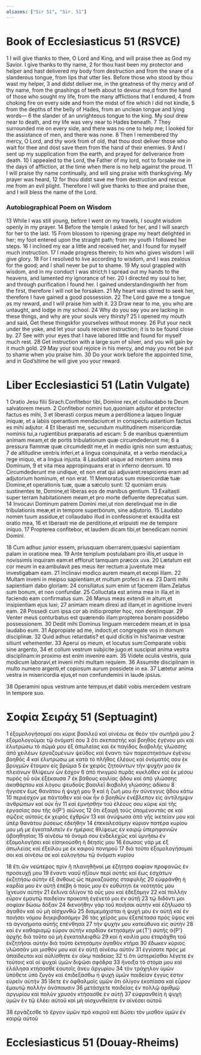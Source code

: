 ```yaml
---
aliases: ["Sir 51", "Sir. 51"]
---
```



# Book of Ecclesiasticus 51 (RSVCE)

1 I will give thanks to thee, O Lord and King, and will praise thee as God my Savior. I give thanks to thy name,
2 for thou hast been my protector and helper and hast delivered my body from destruction and from the snare of a slanderous tongue, from lips that utter lies. Before those who stood by thou wast my helper,
3 and didst deliver me, in the greatness of thy mercy and of thy name, from the gnashings of teeth about to devour me,d from the hand of those who sought my life, from the many afflictions that I endured,
4 from choking fire on every side and from the midst of fire which I did not kindle,
5 from the depths of the belly of Hades, from an unclean tongue and lying words—
6 the slander of an unrighteous tongue to the king. My soul drew near to death, and my life was very near to Hades beneath.
7 They surrounded me on every side, and there was no one to help me; I looked for the assistance of men, and there was none.
8 Then I remembered thy mercy, O Lord, and thy work from of old, that thou dost deliver those who wait for thee and dost save them from the hand of their enemies.
9 And I sent up my supplication from the earth, and prayed for deliverance from death.
10 I appealed to the Lord, the Father of my lord, not to forsake me in the days of affliction, at the time when there is no help against the proud.
11 I will praise thy name continually, and will sing praise with thanksgiving. My prayer was heard,
12 for thou didst save me from destruction and rescue me from an evil plight. Therefore I will give thanks to thee and praise thee, and I will bless the name of the Lord.
### Autobiographical Poem on Wisdom
13 While I was still young, before I went on my travels, I sought wisdom openly in my prayer.
14 Before the temple I asked for her, and I will search for her to the last.
15 From blossom to ripening grape my heart delighted in her; my foot entered upon the straight path; from my youth I followed her steps.
16 I inclined my ear a little and received her, and I found for myself much instruction.
17 I made progress therein; to him who gives wisdom I will give glory.
18 For I resolved to live according to wisdom, and I was zealous for the good; and I shall never be put to shame.
19 My soul grappled with wisdom, and in my conduct I was strict;h I spread out my hands to the heavens, and lamented my ignorance of her.
20 I directed my soul to her, and through purification I found her. I gained understandingiwith her from the first, therefore I will not be forsaken.
21 My heart was stirred to seek her, therefore I have gained a good possession.
22 The Lord gave me a tongue as my reward, and I will praise him with it.
23 Draw near to me, you who are untaught, and lodge in my school.
24 Why do you say you are lacking in these things, and why are your souls very thirsty?
25 I opened my mouth and said, Get these thingskfor yourselves without money.
26 Put your neck under the yoke, and let your souls receive instruction; it is to be found close by.
27 See with your eyes that I have labored little and found for myself much rest.
28 Get instruction with a large sum of silver, and you will gain by it much gold.
29 May your soul rejoice in his mercy, and may you not be put to shame when you praise him.
30 Do your work before the appointed time, and in God’sltime he will give you your reward.


# Liber Ecclesiastici 51 (Latin Vulgate)

1 Oratio Jesu filii Sirach.Confitebor tibi, Domine rex,et collaudabo te Deum salvatorem meum.
2 Confitebor nomini tuo,quoniam adjutor et protector factus es mihi,
3 et liberasti corpus meum a perditione:a laqueo linguæ iniquæ, et a labiis operantium mendacium:et in conspectu astantium factus es mihi adjutor.
4 Et liberasti me, secundum multitudinem misericordiæ nominis tui,a rugientibus præparatis ad escam:
5 de manibus quærentium animam meam,et de portis tribulationum quæ circumdederunt me;
6 a pressura flammæ quæ circumdedit me,et in medio ignis non sum æstuatus;
7 de altitudine ventris inferi,et a lingua coinquinata, et a verbo mendacii,a rege iniquo, et a lingua injusta.
8 Laudabit usque ad mortem anima mea Dominum,
9 et vita mea appropinquans erat in inferno deorsum.
10 Circumdederunt me undique, et non erat qui adjuvaret:respiciens eram ad adjutorium hominum, et non erat.
11 Memoratus sum misericordiæ tuæ Domine,et operationis tuæ, quæ a sæculo sunt:
12 quoniam eruis sustinentes te, Domine,et liberas eos de manibus gentium.
13 Exaltasti super terram habitationem meam,et pro morte defluente deprecatus sum.
14 Invocavi Dominum patrem Domini mei,ut non derelinquat me in die tribulationis meæ,et in tempore superborum, sine adjutorio.
15 Laudabo nomen tuum assidue,et collaudabo illud in confessione:et exaudita est oratio mea,
16 et liberasti me de perditione,et eripuisti me de tempore iniquo.
17 Propterea confitebor, et laudem dicam tibi,et benedicam nomini Domini.

18 Cum adhuc junior essem, priusquam oberrarem,quæsivi sapientiam palam in oratione mea.
19 Ante templum postulabam pro illis,et usque in novissimis inquiram eam:et effloruit tamquam præcox uva.
20 Lætatum est cor meum in ea:ambulavit pes meus iter rectum:a juventute mea investigabam eam.
21 Inclinavi modico aurem meam,et excepi illam.
22 Multam inveni in meipso sapientiam,et multum profeci in ea.
23 Danti mihi sapientiam dabo gloriam:
24 consiliatus sum enim ut facerem illam.Zelatus sum bonum, et non confundar.
25 Colluctata est anima mea in illa,et in faciendo eam confirmatus sum.
26 Manus meas extendi in altum,et insipientiam ejus luxi;
27 animam meam direxi ad illam,et in agnitione inveni eam.
28 Possedi cum ipsa cor ab initio:propter hoc, non derelinquar.
29 Venter meus conturbatus est quærendo illam:propterea bonam possidebo possessionem.
30 Dedit mihi Dominus linguam mercedem meam,et in ipsa laudabo eum.
31 Appropiate ad me, indocti,et congregate vos in domum disciplinæ.
32 Quid adhuc retardatis? et quid dicitis in his?animæ vestræ sitiunt vehementer.
33 Aperui os meum, et locutus sum:Comparate vobis sine argento,
34 et collum vestrum subjicite jugo:et suscipiat anima vestra disciplinam:in proximo est enim invenire eam.
35 Videte oculis vestris, quia modicum laboravi,et inveni mihi multam requiem.
36 Assumite disciplinam in multo numero argenti,et copiosum aurum possidete in ea.
37 Lætetur anima vestra in misericordia ejus,et non confundemini in laude ipsius.

38 Operamini opus vestrum ante tempus,et dabit vobis mercedem vestram in tempore suo.


# Σοφία Σειράχ 51 (Septuagint)

1 ἐξομολογήσομαί σοι κύριε βασιλεῦ καὶ αἰνέσω σε θεὸν τὸν σωτῆρά μου
2 ἐξομολογοῦμαι τῷ ὀνόματί σου
3 ὅτι σκεπαστὴς καὶ βοηθὸς ἐγένου μοι καὶ ἐλυτρώσω τὸ σῶμά μου ἐξ ἀπωλείας καὶ ἐκ παγίδος διαβολῆς γλώσσης ἀπὸ χειλέων ἐργαζομένων ψεῦδος καὶ ἔναντι τῶν παρεστηκότων ἐγένου βοηθὸς
4 καὶ ἐλυτρώσω με κατὰ τὸ πλῆθος ἐλέους καὶ ὀνόματός σου ἐκ βρυγμῶν ἕτοιμον εἰς βρῶμα
5 ἐκ χειρὸς ζητούντων τὴν ψυχήν μου ἐκ πλειόνων θλίψεων ὧν ἔσχον
6 ἀπὸ πνιγμοῦ πυρᾶς κυκλόθεν καὶ ἐκ μέσου πυρός οὗ οὐκ ἐξέκαυσα
7 ἐκ βάθους κοιλίας ᾅδου καὶ ἀπὸ γλώσσης ἀκαθάρτου καὶ λόγου ψευδοῦς βασιλεῖ διαβολὴ γλώσσης ἀδίκου
8 ἤγγισεν ἕως θανάτου ἡ ψυχή μου
9 καὶ ἡ ζωή μου ἦν σύνεγγυς ᾅδου κάτω
10 περιέσχον με πάντοθεν καὶ οὐκ ἦν ὁ βοηθῶν ἐνέβλεπον εἰς ἀντίλημψιν ἀνθρώπων καὶ οὐκ ἦν
11 καὶ ἐμνήσθην τοῦ ἐλέους σου κύριε καὶ τῆς ἐργασίας σου τῆς ἀ{P'} αἰῶνος
12 ὅτι ἐξαιρῇ τοὺς ὑπομένοντάς σε καὶ σῴζεις αὐτοὺς ἐκ χειρὸς ἐχθρῶν
13 καὶ ἀνύψωσα ἀπὸ γῆς ἱκετείαν μου καὶ ὑπὲρ θανάτου ῥύσεως ἐδεήθην
14 ἐπεκαλεσάμην κύριον πατέρα κυρίου μου μή με ἐγκαταλιπεῖν ἐν ἡμέραις θλίψεως ἐν καιρῷ ὑπερηφανιῶν ἀβοηθησίας
15 αἰνέσω τὸ ὄνομά σου ἐνδελεχῶς καὶ ὑμνήσω ἐν ἐξομολογήσει καὶ εἰσηκούσθη ἡ δέησίς μου
16 ἔσωσας γάρ με ἐξ ἀπωλείας καὶ ἐξείλου με ἐκ καιροῦ πονηροῦ
17 διὰ τοῦτο ἐξομολογήσομαί σοι καὶ αἰνέσω σε καὶ εὐλογήσω τῷ ὀνόματι κυρίου

18 ἔτι ὢν νεώτερος πρὶν ἢ πλανηθῆναί με ἐζήτησα σοφίαν προφανῶς ἐν προσευχῇ μου
19 ἔναντι ναοῦ ἠξίουν περὶ αὐτῆς καὶ ἕως ἐσχάτων ἐκζητήσω αὐτήν ἐξ ἄνθους ὡς περκαζούσης σταφυλῆς
20 εὐφράνθη ἡ καρδία μου ἐν αὐτῇ ἐπέβη ὁ πούς μου ἐν εὐθύτητι ἐκ νεότητός μου ἴχνευον αὐτήν
21 ἔκλινα ὀλίγον τὸ οὖς μου καὶ ἐδεξάμην
22 καὶ πολλὴν εὗρον ἐμαυτῷ παιδείαν προκοπὴ ἐγένετό μοι ἐν αὐτῇ
23 τῷ διδόντι μοι σοφίαν δώσω δόξαν
24 διενοήθην γὰρ τοῦ ποιῆσαι αὐτὴν καὶ ἐζήλωσα τὸ ἀγαθὸν καὶ οὐ μὴ αἰσχυνθῶ
25 διαμεμάχισται ἡ ψυχή μου ἐν αὐτῇ καὶ ἐν ποιήσει νόμου διηκριβασάμην
26 τὰς χεῖράς μου ἐξεπέτασα πρὸς ὕψος καὶ τὰ ἀγνοήματα αὐτῆς ἐπένθησα
27 τὴν ψυχήν μου κατεύθυνα εἰς αὐτὴν
28 καὶ ἐν καθαρισμῷ εὗρον αὐτήν καρδίαν ἐκτησάμην με{T'} αὐτῆς ἀ{P'} ἀρχῆς διὰ τοῦτο οὐ μὴ ἐγκαταλειφθῶ
29 καὶ ἡ κοιλία μου ἐταράχθη τοῦ ἐκζητῆσαι αὐτήν διὰ τοῦτο ἐκτησάμην ἀγαθὸν κτῆμα
30 ἔδωκεν κύριος γλῶσσάν μοι μισθόν μου καὶ ἐν αὐτῇ αἰνέσω αὐτόν
31 ἐγγίσατε πρός με ἀπαίδευτοι καὶ αὐλίσθητε ἐν οἴκῳ παιδείας
32 τί ὅτι ὑστερεῖσθαι λέγετε ἐν τούτοις καὶ αἱ ψυχαὶ ὑμῶν διψῶσι σφόδρα
33 ἤνοιξα τὸ στόμα μου καὶ ἐλάλησα κτήσασθε ἑαυτοῖς ἄνευ ἀργυρίου
34 τὸν τράχηλον ὑμῶν ὑπόθετε ὑπὸ ζυγόν καὶ ἐπιδεξάσθω ἡ ψυχὴ ὑμῶν παιδείαν ἐγγύς ἐστιν εὑρεῖν αὐτήν
35 ἴδετε ἐν ὀφθαλμοῖς ὑμῶν ὅτι ὀλίγον ἐκοπίασα καὶ εὗρον ἐμαυτῷ πολλὴν ἀνάπαυσιν
36 μετάσχετε παιδείας ἐν πολλῷ ἀριθμῷ ἀργυρίου καὶ πολὺν χρυσὸν κτήσασθε ἐν αὐτῇ
37 εὐφρανθείη ἡ ψυχὴ ὑμῶν ἐν τῷ ἐλέει αὐτοῦ καὶ μὴ αἰσχυνθείητε ἐν αἰνέσει αὐτοῦ

38 ἐργάζεσθε τὸ ἔργον ὑμῶν πρὸ καιροῦ καὶ δώσει τὸν μισθὸν ὑμῶν ἐν καιρῷ αὐτοῦ


# Ecclesiasticus 51 (Douay-Rheims)

